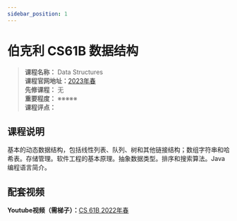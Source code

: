 ```yaml
---
sidebar_position: 1
---
```


# 伯克利 CS61B 数据结构





>**课程名称：** Data Structures    
**课程官网地址：**[2023年春](https://sp23.datastructur.es/)  
**先修课程：** 无  
**重要程度：** ※※※※※  
**课程评点：** 

## 课程说明
基本的动态数据结构，包括线性列表、队列、树和其他链接结构；数组字符串和哈希表。存储管理。软件工程的基本原理。抽象数据类型。排序和搜索算法。Java 编程语言简介。

## 配套视频
**Youtube视频（需梯子）：**[CS 61B 2022年春](https://www.youtube.com/watch?v=gG4--V_PpEk&list=PLjuu7kFWxFtZBm-5GifiVpqdAxeW7Hsax)

<Comment></Comment>

